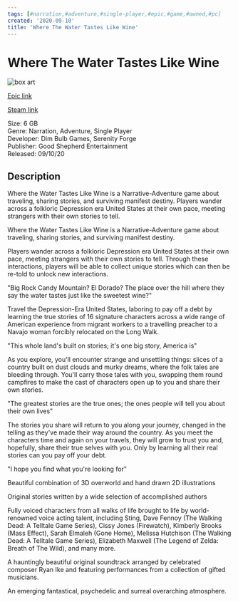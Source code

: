 ```yaml
---
tags: [#narration,#adventure,#single-player,#epic,#game,#owned,#pc]
created: '2020-09-10'
title: 'Where The Water Tastes Like Wine'
---
```

# Where The Water Tastes Like Wine

![box art](https://cdn1.epicgames.com/27d2f156f77b4202b9bc78e40a408b03/offer/EGS_WhereTheWaterTastesLikeWine_DimBulbGames_S1-2560x1440-75b8bde822ddf61974fe34cc0fb6f26c.jpg?h=270&amp;resize=1&amp;w=480)

[Epic link](https://www.epicgames.com/store/en-US/p/where-the-water-tastes-like-wine)

[Steam link](https://store.steampowered.com/app/447120/Where_the_Water_Tastes_Like_Wine/?snr=1_7_7_151_150_1)

Size: 6 GB  
Genre: Narration, Adventure, Single Player  
Developer: Dim Bulb Games, Serenity Forge  
Publisher: Good Shepherd Entertainment  
Released: 09/10/20  

## Description

Where the Water Tastes Like Wine is a Narrative-Adventure game about traveling, sharing stories, and surviving manifest destiny. Players wander across a folkloric Depression era United States at their own pace, meeting strangers with their own stories to tell.

Where the Water Tastes Like Wine is a Narrative-Adventure game about traveling, sharing stories, and surviving manifest destiny. 

Players wander across a folkloric Depression era United States at their own pace, meeting strangers with their own stories to tell. Through these interactions, players will be able to collect unique stories which can then be re-told to unlock new interactions.

"Big Rock Candy Mountain? El Dorado? The place over the hill where they say the water tastes just like the sweetest wine?"

Travel the Depression-Era United States, laboring to pay off a debt by learning the true stories of 16 signature characters across a wide range of American experience from migrant workers to a travelling preacher to a Navajo woman forcibly relocated on the Long Walk.

"This whole land's built on stories; it's one big story, America is"

As you explore, you'll encounter strange and unsettling things: slices of a country built on dust clouds and murky dreams, where the folk tales are bleeding through. You'll carry those tales with you, swapping them round campfires to make the cast of characters open up to you and share their own stories.

"The greatest stories are the true ones; the ones people will tell you about their own lives"

The stories you share will return to you along your journey, changed in the telling as they've made their way around the country. As you meet the characters time and again on your travels, they will grow to trust you and, hopefully, share their true selves with you. Only by learning all their real stories can you pay off your debt.

"I hope you find what you're looking for"

Beautiful combination of 3D overworld and hand drawn 2D illustrations

Original stories written by a wide selection of accomplished authors

Fully voiced characters from all walks of life brought to life by world-renowned voice acting talent, including Sting, Dave Fennoy (The Walking Dead: A Telltale Game Series), Cissy Jones (Firewatch), Kimberly Brooks (Mass Effect), Sarah Elmaleh (Gone Home), Melissa Hutchison (The Walking Dead: A Telltale Game Series), Elizabeth Maxwell (The Legend of Zelda: Breath of The Wild), and many more.

A hauntingly beautiful original soundtrack arranged by celebrated composer Ryan Ike and featuring performances from a collection of gifted musicians.

An emerging fantastical, psychedelic and surreal overarching atmosphere.
